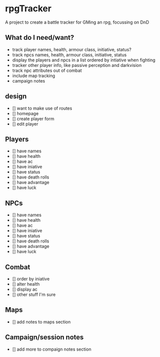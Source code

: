 # rpgTracker

A project to create a battle tracker for GMing an rpg, focussing on DnD

## What do I need/want?

- track player names, health, armour class, initiative, status?
- track npcs names, health, armour class, initiative, status
- display the players and npcs in a list ordered by intiative when fighting
- tracker other player info, like passive perception and darkvision
- track npc attributes out of combat
- include map tracking
- campaign notes

## design

- [] want to make use of routes
- [] homepage
- [] create player form
- [] edit player

## Players

- [] have names
- [] have health
- [] have ac
- [] have iniative
- [] have status
- [] have death rolls
- [] have advantage
- [] have luck

## NPCs

- [] have names
- [] have health
- [] have ac
- [] have iniative
- [] have status
- [] have death rolls
- [] have advantage
- [] have luck

## Combat

- [] order by iniative
- [] alter health
- [] display ac
- [] other stuff I'm sure

## Maps

- [] add notes to maps section

## Campaign/session notes

- [] add more to compaign notes section
